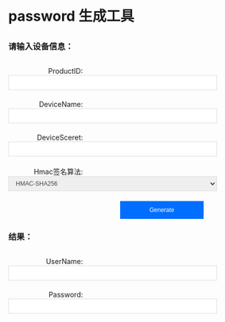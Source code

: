# password 生成工具

<div class="content">
    <h3>请输入设备信息：</h3>
    <div>
        <span for="">ProductID:</span>
        <input type="text" id="productid" name="productid" v-model="productid"></input>
    </div>
    <div>
        <span for="">DeviceName:</span>
        <input type="text" id="devicename" name="devicename" v-model="devicename"></input>
    </div>
    <div>
        <span for="">DeviceSceret:</span>
        <input type="text" id="devicesecret" name="devicesecret" v-model="devicesecret"></input>
    </div>
    <div>
        <span for="">Hmac签名算法:</span>
        <select id="signmethod" name="signmethod" v-model="signmethod">
            <option value="HMAC-SHA1">HMAC-SHA1</option>
            <option value="HMAC-SHA256" selected>HMAC-SHA256</option>
        </select>
    </div>
    <button id="submit" name="submit" v-on:click="onSign()">Generate</button>
    <br />
    <h3>结果：</h3>
    <div>
        <span for="">UserName:</span>
        <input type="text" id="calculatedusername" name="calculatedusername" v-model="calculatedusername"></input>
    </div>
    <div>
        <span for="">Password:</span>
        <input type="text" id="calculatedpassword" name="calculatedpassword" v-model="calculatedusername"></input>
    </div>
</div>
  
<script type="module">
import CryptoJS from "../../.vuepress/public/assets/js/crypto-js.min.js"
export default {
    data() {
        return {
            productid: "",
            devicename: "",
            devicesecret: "",
            signmethod: "",
            calculatedusername: "",
            calculatedusername: "",
        }
    },
    mounted () {
    },
    methods:  {
        onSign(){
            if (this.productid === '' || this.devicename === '' || this.devicesecret === '' || this.signmethod === '') {
                alert("必填项不能为空");
                return;
            }
            let connid = this.randomString(5);
            let expiry = Math.floor(Date.now() / 1000) + 60 * 60 * 24 * 127;
            let clientid = productid + devicename;
            let username = clientid + ';' + '12010126' + ';' + connid + ';' + expiry;
            let token = '';
            let password = '';
            if (this.signmethod === 'HMAC-SHA1') {
                token = CryptoJS.HmacSHA1(username, CryptoJS.enc.Base64.parse(this.devicesecret))
                password = token + ';' + 'hmacsha1'
            } else {
                token = CryptoJS.HmacSHA256(username, CryptoJS.enc.Base64.parse(this.devicesecret))
                password = token + ';' + 'hmacsha256'
            }
            this.calculatedusername = username;
            this.calculatedpassword = password;

        },
        randomString(len, charSet) {
            charSet = charSet || 'ABCDEFGHIJKLMNOPQRSTUVWXYZ0123456789';
            let randomString = '';
            let randomPoz = ''
            for (var i = 0; i < len; i++) {
                randomPoz = Math.floor(Math.random() * charSet.length);
                randomString += charSet.substring(randomPoz, randomPoz + 1);
            }
            return randomString;
        }
    }

}
</script>

<style scoped>
.content {
    margin: 30px 0 0 0px;
}
.content div {
    margin: 20px 0;
}
h3 {
    margin-bottom: 30px;
}
span {
    width: 150px;
    text-align: right;
    display: inline-block;
    margin-right: 10px;
}
input,
select {
    display: inline-block;
    box-sizing: border-box;
    vertical-align: middle;
    height: 30px;
    padding-left: 10px;
    padding-right: 10px;
    font-size: 12px;
    border: 1px solid #ddd;
    border-radius: 0;
    color: #444;
    transition: .2s ease-in-out;
    transition-property: color, background-color, border;
    width: 420px;
}
option {
    background: #A6E1EC;
}
input:hover,
input:focus,
select:hover,
select:focus {
    border: #006eff 1px solid;
    outline: none;
}
button {
    margin-left: 225px;
    height: 36px;
    padding: 0 58px;
    background-color: #006eff;
    color: #fff;
    border: 1px solid #006eff;
    line-height: 30px;
    text-align: center;
    display: inline-block;
    cursor: pointer;
    outline: 0 none;
    box-sizing: border-box;
    text-decoration: none;
    font-size: 12px;
    vertical-align: middle;
    white-space: nowrap;
}
</style>
